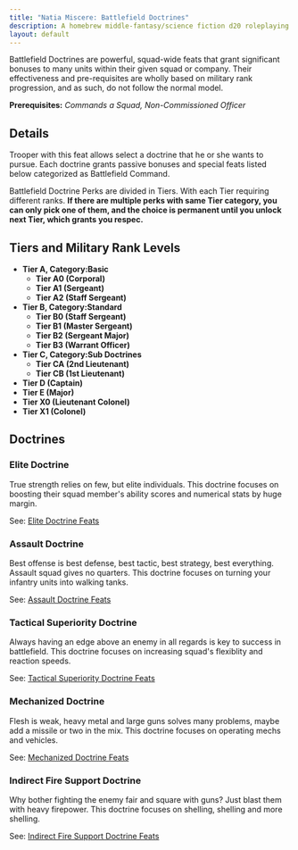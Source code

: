 ```yaml
---
title: "Natia Miscere: Battlefield Doctrines"
description: A homebrew middle-fantasy/science fiction d20 roleplaying game system based on Pathfinder
layout: default
---
```


Battlefield Doctrines are powerful, squad-wide feats that grant significant bonuses to many units within their given squad or company. Their effectiveness and pre-requisites are wholly based on military rank progression, and as such, do not follow the normal model.

**Prerequisites:** *Commands a Squad, Non-Commissioned Officer*

## Details

Trooper with this feat allows select a doctrine that he or she wants to pursue. Each doctrine grants passive bonuses and special feats listed below categorized as Battlefield Command.

Battlefield Doctrine Perks are divided in Tiers. With each Tier requiring different ranks. **If there are multiple perks with same Tier category, you can only pick one of them, and the choice is permanent until you unlock next Tier, which grants you respec.**

## Tiers and Military Rank Levels

+ **Tier A, Category:Basic**
  + **Tier A0 (Corporal)**
  + **Tier A1 (Sergeant)**
  + **Tier A2 (Staff Sergeant)**
+ **Tier B, Category:Standard**
  + **Tier B0 (Staff Sergeant)**
  + **Tier B1 (Master Sergeant)**
  + **Tier B2 (Sergeant Major)**
  + **Tier B3 (Warrant Officer)**
+ **Tier C, Category:Sub Doctrines**
  + **Tier CA (2nd Lieutenant)**
  + **Tier CB (1st Lieutenant)**
+ **Tier D (Captain)**
+ **Tier E (Major)**
+ **Tier X0 (Lieutenant Colonel)**
+ **Tier X1 (Colonel)**

## Doctrines

### **Elite Doctrine**

True strength relies on few, but elite individuals. This doctrine focuses on boosting their squad member's ability scores and numerical stats by huge margin.

See: [Elite Doctrine Feats](/feats/first-layer/trooper/doctrines/elite)

### **Assault Doctrine**

Best offense is best defense, best tactic, best strategy, best everything. Assault squad gives no quarters. This doctrine focuses on turning your infantry units into walking tanks.

See: [Assault Doctrine Feats](/feats/first-layer/trooper/doctrines/assault)

### **Tactical Superiority Doctrine**

Always having an edge above an enemy in all regards is key to success in battlefield. This doctrine focuses on increasing squad's flexiblity and reaction speeds.

See: [Tactical Superiority Doctrine Feats](/feats/first-layer/trooper/doctrines/tactical-superiority)

### **Mechanized Doctrine**

Flesh is weak, heavy metal and large guns solves many problems, maybe add a missile or two in the mix. This doctrine focuses on operating mechs and vehicles.

See: [Mechanized Doctrine Feats](/feats/first-layer/trooper/doctrines/mechanized)

### **Indirect Fire Support Doctrine**

Why bother fighting the enemy fair and square with guns? Just blast them with heavy firepower. This doctrine focuses on shelling, shelling and more shelling.

See: [Indirect Fire Support Doctrine Feats](/feats/first-layer/trooper/doctrines/indirect-fire-support)
